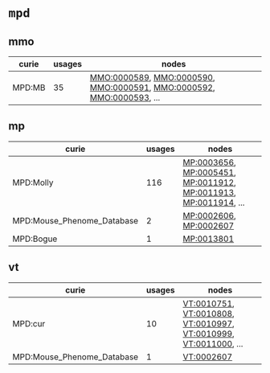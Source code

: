 # `mpd`

## mmo

| curie   |   usages | nodes                                                                                                                                                                                                                                                                                                      |
|---------|----------|------------------------------------------------------------------------------------------------------------------------------------------------------------------------------------------------------------------------------------------------------------------------------------------------------------|
| MPD:MB  |       35 | [MMO:0000589](http://purl.obolibrary.org/obo/MMO_0000589), [MMO:0000590](http://purl.obolibrary.org/obo/MMO_0000590), [MMO:0000591](http://purl.obolibrary.org/obo/MMO_0000591), [MMO:0000592](http://purl.obolibrary.org/obo/MMO_0000592), [MMO:0000593](http://purl.obolibrary.org/obo/MMO_0000593), ... |

## mp

| curie                      |   usages | nodes                                                                                                                                                                                                                                                                                            |
|----------------------------|----------|--------------------------------------------------------------------------------------------------------------------------------------------------------------------------------------------------------------------------------------------------------------------------------------------------|
| MPD:Molly                  |      116 | [MP:0003656](http://purl.obolibrary.org/obo/MP_0003656), [MP:0005451](http://purl.obolibrary.org/obo/MP_0005451), [MP:0011912](http://purl.obolibrary.org/obo/MP_0011912), [MP:0011913](http://purl.obolibrary.org/obo/MP_0011913), [MP:0011914](http://purl.obolibrary.org/obo/MP_0011914), ... |
| MPD:Mouse_Phenome_Database |        2 | [MP:0002606](http://purl.obolibrary.org/obo/MP_0002606), [MP:0002607](http://purl.obolibrary.org/obo/MP_0002607)                                                                                                                                                                                 |
| MPD:Bogue                  |        1 | [MP:0013801](http://purl.obolibrary.org/obo/MP_0013801)                                                                                                                                                                                                                                          |

## vt

| curie                      |   usages | nodes                                                                                                                                                                                                                                                                                            |
|----------------------------|----------|--------------------------------------------------------------------------------------------------------------------------------------------------------------------------------------------------------------------------------------------------------------------------------------------------|
| MPD:cur                    |       10 | [VT:0010751](http://purl.obolibrary.org/obo/VT_0010751), [VT:0010808](http://purl.obolibrary.org/obo/VT_0010808), [VT:0010997](http://purl.obolibrary.org/obo/VT_0010997), [VT:0010999](http://purl.obolibrary.org/obo/VT_0010999), [VT:0011000](http://purl.obolibrary.org/obo/VT_0011000), ... |
| MPD:Mouse_Phenome_Database |        1 | [VT:0002607](http://purl.obolibrary.org/obo/VT_0002607)                                                                                                                                                                                                                                          |

